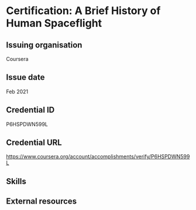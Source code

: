 # Certification: A Brief History of Human Spaceflight

## Issuing organisation

Coursera

## Issue date

Feb 2021

## Credential ID

P6HSPDWN599L

## Credential URL

<https://www.coursera.org/account/accomplishments/verify/P6HSPDWN599L>

## Skills

## External resources
